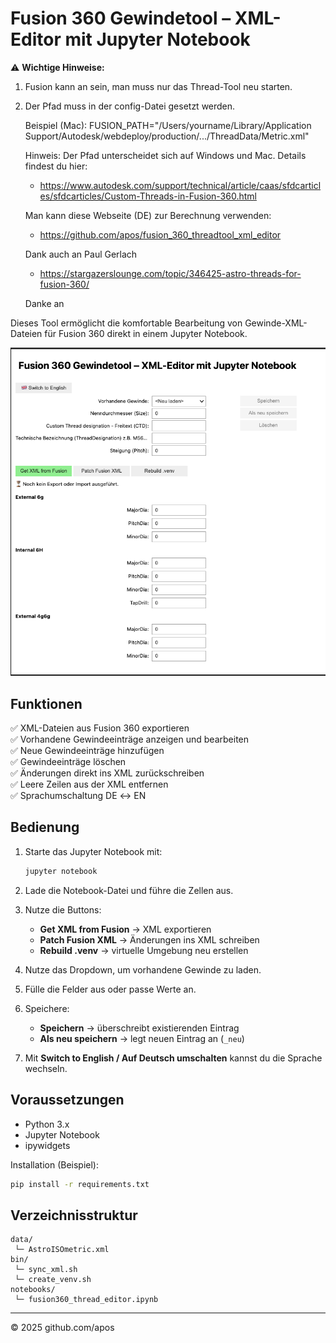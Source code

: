 # Fusion 360 Gewindetool – XML-Editor mit Jupyter Notebook

⚠️ **Wichtige Hinweise:**  
1. Fusion kann an sein, man muss nur das Thread-Tool neu starten.  
2. Der Pfad muss in der config-Datei gesetzt werden.

   Beispiel (Mac):
   FUSION_PATH="/Users/yourname/Library/Application Support/Autodesk/webdeploy/production/.../ThreadData/Metric.xml"

   Hinweis: Der Pfad unterscheidet sich auf Windows und Mac. Details findest du hier:
   - https://www.autodesk.com/support/technical/article/caas/sfdcarticles/sfdcarticles/Custom-Threads-in-Fusion-360.html

   Man kann diese Webseite (DE) zur Berechnung verwenden:
   - https://github.com/apos/fusion_360_threadtool_xml_editor
 
   Dank auch an Paul Gerlach
   - https://stargazerslounge.com/topic/346425-astro-threads-for-fusion-360/
  
   Danke an 

Dieses Tool ermöglicht die komfortable Bearbeitung von Gewinde-XML-Dateien für Fusion 360 direkt in einem Jupyter Notebook.

![alt text](data/image_de.png)

## Funktionen

✅ XML-Dateien aus Fusion 360 exportieren  
✅ Vorhandene Gewindeeinträge anzeigen und bearbeiten  
✅ Neue Gewindeeinträge hinzufügen  
✅ Gewindeeinträge löschen  
✅ Änderungen direkt ins XML zurückschreiben  
✅ Leere Zeilen aus der XML entfernen  
✅ Sprachumschaltung DE ↔ EN

## Bedienung

1. Starte das Jupyter Notebook mit:
    ```bash
    jupyter notebook
    ```

2. Lade die Notebook-Datei und führe die Zellen aus.

3. Nutze die Buttons:
    - **Get XML from Fusion** → XML exportieren
    - **Patch Fusion XML** → Änderungen ins XML schreiben
    - **Rebuild .venv** → virtuelle Umgebung neu erstellen

4. Nutze das Dropdown, um vorhandene Gewinde zu laden.

5. Fülle die Felder aus oder passe Werte an.

6. Speichere:
    - **Speichern** → überschreibt existierenden Eintrag
    - **Als neu speichern** → legt neuen Eintrag an (`_neu`)

7. Mit **Switch to English / Auf Deutsch umschalten** kannst du die Sprache wechseln.

## Voraussetzungen

- Python 3.x
- Jupyter Notebook
- ipywidgets

Installation (Beispiel):

```bash
pip install -r requirements.txt
```

## Verzeichnisstruktur

```
data/
 └─ AstroISOmetric.xml
bin/
 └─ sync_xml.sh
 └─ create_venv.sh
notebooks/
 └─ fusion360_thread_editor.ipynb
```

---

© 2025 github.com/apos